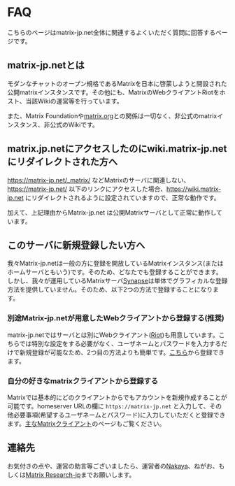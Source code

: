 # FAQ

こちらのページはmatrix-jp.net全体に関連するよくいただく質問に回答するページです。

## matrix-jp.netとは

モダンなチャットのオープン規格であるMatrixを日本に啓蒙しようと開設された公開matrixインスタンスです。その他にも、MatrixのWebクライアントRiotをホスト、当該Wikiの運営等を行っています。

また、Matrix
Foundationや[matrix.org](https://matrix.org)との関係は一切なく、非公式のmatrixインスタンス、非公式のWikiです。

## matrix.jp.netにアクセスしたのにwiki.matrix-jp.netにリダイレクトされた方へ

<https://matrix-jp.net/_matrix/>
などMatrixのサーバに関連しない、<https://matrix-jp.net/>
以下のリンクにアクセスした場合、<https://wiki.matrix-jp.net>
にリダイレクトされるように設定されていますので、正常な動作です。

加えて、上記理由からMatrix-jp.net
は公開Matrixサーバとして正常に動作しています。

## このサーバに新規登録したい方へ

我々Matrix-jp.netは一般の方に登録を開放しているMatrixインスタンス(またはホームサーバともいう)です。そのため、どなたでも登録することができます。しかし、我々が運用しているMatrixサーバ[Synapse](https://github.com/matrix-org/synapse)は単体でグラフィカルな登録方法を提供していません。そのため、以下2つの方法で登録することになります。

### 別途Matrix-jp.netが用意したWebクライアントから登録する(推奨)

matrix-jp.netではサーバとは別にWebクライアント([Riot](https://about.riot.im/))も用意しています。こちらでは特別な設定をする必要がなく、ユーザネームとパスワードを入力するだけで新規登録が可能なため、2つ目の方法よりも簡単です。[こちら](https://riot.matrix-jp.net/#/register)から登録できます。

### 自分の好きなmatrixクライアントから登録する

Matrixでは基本的にどのクライアントからでもアカウントを新規作成することが可能です。homeserver
URLの欄に `https://matrix-jp.net`
と入力して、その他必要事項(希望するユーザネームとパスワード)に入力していただくと登録できます。[主なMatrixクライアント](client)のページもご覧ください。

## 連絡先

お気付きの点や、運営の助言等ございましたら、運営者の[Nakaya](https://eniehack.net/)、ねがお、もしくは[Matrix
Research-jp](https://matrix.to/#/#matrix-research:matrix-jp.net)までお願いします。
